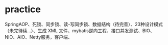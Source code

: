 # practice
SpringAOP、死锁、同步锁、读-写同步锁、数据结构（待完善）、23种设计模式（未完待续...）、生成 XML 文件、mybatis逆向工程、接口并发测试、BIO、NIO、AIO、Netty服务，客户端、
